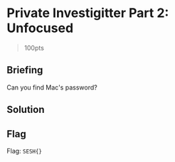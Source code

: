 # Private Investigitter Part 2: Unfocused
> 100pts

## Briefing
Can you find Mac's password?

## Solution

## Flag
Flag: `SESH{}`